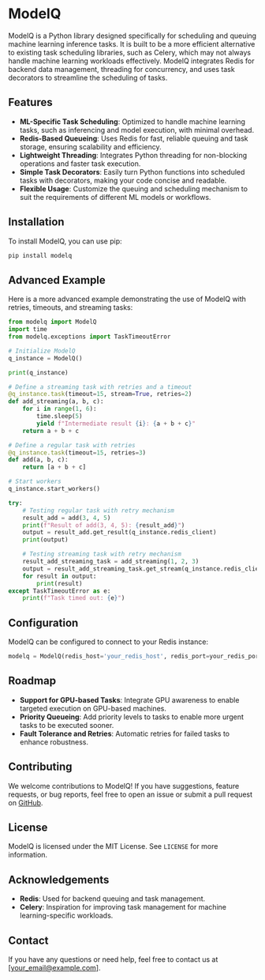 # ModelQ

ModelQ is a Python library designed specifically for scheduling and queuing machine learning inference tasks. It is built to be a more efficient alternative to existing task scheduling libraries, such as Celery, which may not always handle machine learning workloads effectively. ModelQ integrates Redis for backend data management, threading for concurrency, and uses task decorators to streamline the scheduling of tasks.

## Features
- **ML-Specific Task Scheduling**: Optimized to handle machine learning tasks, such as inferencing and model execution, with minimal overhead.
- **Redis-Based Queueing**: Uses Redis for fast, reliable queuing and task storage, ensuring scalability and efficiency.
- **Lightweight Threading**: Integrates Python threading for non-blocking operations and faster task execution.
- **Simple Task Decorators**: Easily turn Python functions into scheduled tasks with decorators, making your code concise and readable.
- **Flexible Usage**: Customize the queuing and scheduling mechanism to suit the requirements of different ML models or workflows.

## Installation

To install ModelQ, you can use pip:

```bash
pip install modelq
```

## Advanced Example

Here is a more advanced example demonstrating the use of ModelQ with retries, timeouts, and streaming tasks:

```python
from modelq import ModelQ
import time
from modelq.exceptions import TaskTimeoutError

# Initialize ModelQ
q_instance = ModelQ()

print(q_instance)

# Define a streaming task with retries and a timeout
@q_instance.task(timeout=15, stream=True, retries=2)
def add_streaming(a, b, c):
    for i in range(1, 6):
        time.sleep(5)
        yield f"Intermediate result {i}: {a + b + c}"
    return a + b + c

# Define a regular task with retries
@q_instance.task(timeout=15, retries=3)
def add(a, b, c):
    return [a + b + c]

# Start workers
q_instance.start_workers()

try:
    # Testing regular task with retry mechanism
    result_add = add(3, 4, 5)
    print(f"Result of add(3, 4, 5): {result_add}")
    output = result_add.get_result(q_instance.redis_client)
    print(output)

    # Testing streaming task with retry mechanism
    result_add_streaming_task = add_streaming(1, 2, 3)
    output = result_add_streaming_task.get_stream(q_instance.redis_client)
    for result in output:
        print(result)
except TaskTimeoutError as e:
    print(f"Task timed out: {e}")
```

## Configuration

ModelQ can be configured to connect to your Redis instance:

```python
modelq = ModelQ(redis_host='your_redis_host', redis_port=your_redis_port, redis_db=0)
```

## Roadmap
- **Support for GPU-based Tasks**: Integrate GPU awareness to enable targeted execution on GPU-based machines.
- **Priority Queueing**: Add priority levels to tasks to enable more urgent tasks to be executed sooner.
- **Fault Tolerance and Retries**: Automatic retries for failed tasks to enhance robustness.

## Contributing
We welcome contributions to ModelQ! If you have suggestions, feature requests, or bug reports, feel free to open an issue or submit a pull request on [GitHub](https://github.com/modelslab/modelq).

## License
ModelQ is licensed under the MIT License. See `LICENSE` for more information.

## Acknowledgements
- **Redis**: Used for backend queuing and task management.
- **Celery**: Inspiration for improving task management for machine learning-specific workloads.

## Contact
If you have any questions or need help, feel free to contact us at [your_email@example.com].
